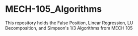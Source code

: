 # MECH-105_Algorithms
This repository holds the False Position, Linear Regression, LU Decomposition, and Simpson's 1/3 Algorithms from MECH 105
